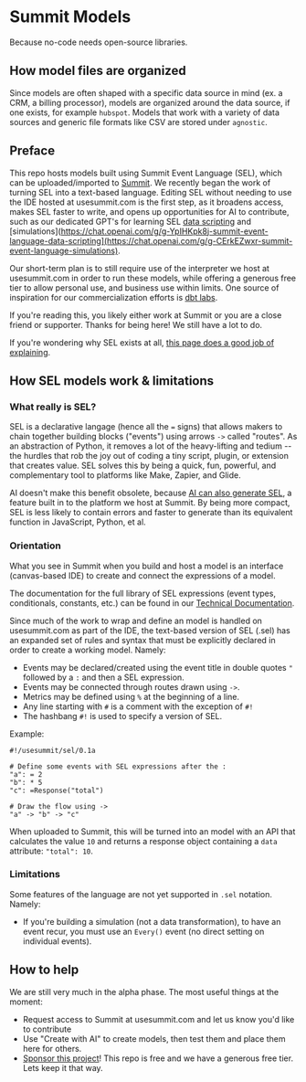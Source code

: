 # Summit Models
Because no-code needs open-source libraries.

## How model files are organized
Since models are often shaped with a specific data source in mind (ex. a CRM, a billing processor), models are organized around the data source, if one exists, for example `hubspot`.  Models that work with a variety of data sources and generic file formats like CSV are stored under `agnostic`.

## Preface
This repo hosts models built using Summit Event Language (SEL), which can be uploaded/imported to [Summit](https://usesummit.com).  We recently began the work of turning SEL into a text-based language.  Editing SEL without needing to use the IDE hosted at usesummit.com is the first step, as it broadens access, makes SEL faster to write, and opens up opportunities for AI to contribute, such as our dedicated GPT's for learning SEL [data scripting](https://chat.openai.com/g/g-YpIHKpk8j-summit-event-language-data-scripting) and [simulations](https://chat.openai.com/g/g-YpIHKpk8j-summit-event-language-data-scripting](https://chat.openai.com/g/g-CErkEZwxr-summit-event-language-simulations).

Our short-term plan is to still require use of the interpreter we host at usesummit.com in order to run these models, while offering a generous free tier to allow personal use, and business use within limits.  One source of inspiration for our commercialization efforts is [dbt labs](https://github.com/dbt-labs/dbt-core).

If you're reading this, you likely either work at Summit or you are a close friend or supporter.  Thanks for being here!  We still have a lot to do.

If you're wondering why SEL exists at all, [this page does a good job of explaining](https://summit.readme.io/docs/what-it-is-why).

## How SEL models work & limitations

### What really is SEL?
SEL is a declarative langage (hence all the `=` signs) that allows makers to chain together building blocks ("events") using arrows `->` called "routes".  As an abstraction of Python, it removes a lot of the heavy-lifting and tedium -- the hurdles that rob the joy out of coding a tiny script, plugin, or extension that creates value. SEL solves this by being a quick, fun, powerful, and complementary tool to platforms like Make, Zapier, and Glide.

AI doesn't make this benefit obsolete, because [AI can also generate SEL](https://github.com/usesummit/models/blob/main/sel_training.txt), a feature built in to the platform we host at Summit.  By being more compact, SEL is less likely to contain errors and faster to generate than its equivalent function in JavaScript, Python, et al.

### Orientation
What you see in Summit when you build and host a model is an interface (canvas-based IDE) to create and connect the expressions of a model.

The documentation for the full library of SEL expressions (event types, conditionals, constants, etc.) can be found in our [Technical Documentation](https://summit.readme.io/docs).

Since much of the work to wrap and define an model is handled on usesummit.com as part of the IDE, the text-based version of SEL (.sel) has an expanded set of rules and syntax that must be explicitly declared in order to create a working model.  Namely:

- Events may be declared/created using the event title in double quotes `"` followed by a `:` and then a SEL expression.
- Events may be connected through routes drawn using `->`.
- Metrics may be defined using `%` at the beginning of a line.
- Any line starting with `#` is a comment with the exception of `#!`
- The hashbang `#!` is used to specify a version of SEL.

Example:

```
#!/usesummit/sel/0.1a

# Define some events with SEL expressions after the :
"a": = 2
"b": * 5
"c": =Response("total")

# Draw the flow using ->
"a" -> "b" -> "c"

```

When uploaded to Summit, this will be turned into an model with an API that calculates the value `10` and returns a response object containing a `data` attribute: `"total": 10`.

### Limitations
Some features of the language are not yet supported in `.sel` notation.  Namely:

- If you're building a simulation (not a data transformation), to have an event recur, you must use an `Every()` event (no direct setting on individual events).

## How to help

We are still very much in the alpha phase.  The most useful things at the moment:

- Request access to Summit at usesummit.com and let us know you'd like to contribute
- Use "Create with AI" to create models, then test them and place them here for others.
- [Sponsor this project](https://github.com/sponsors/usesummit)!  This repo is free and we have a generous free tier.  Lets keep it that way.

